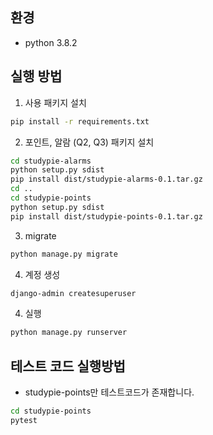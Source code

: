 ## 환경
* python 3.8.2

## 실행 방법

1. 사용 패키지 설치
```bash
pip install -r requirements.txt
```

2. 포인트, 알람 (Q2, Q3) 패키지 설치
```bash
cd studypie-alarms
python setup.py sdist
pip install dist/studypie-alarms-0.1.tar.gz
cd ..
cd studypie-points
python setup.py sdist
pip install dist/studypie-points-0.1.tar.gz
```

3. migrate
```bash
python manage.py migrate
```

4. 계정 생성
```bash
django-admin createsuperuser
```

4. 실행
```bash
python manage.py runserver
```

## 테스트 코드 실행방법
* studypie-points만 테스트코드가 존재합니다.
```bash
cd studypie-points
pytest
```
